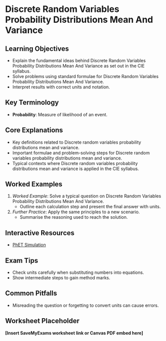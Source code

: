 # Discrete Random Variables Probability Distributions Mean And Variance

## Learning Objectives
- Explain the fundamental ideas behind Discrete Random Variables Probability Distributions Mean And Variance as set out in the CIE syllabus.
- Solve problems using standard formulae for Discrete Random Variables Probability Distributions Mean And Variance.
- Interpret results with correct units and notation.

## Key Terminology
- **Probability**: Measure of likelihood of an event.

## Core Explanations
- Key definitions related to Discrete random variables probability distributions mean and variance.
- Important formulae and problem-solving steps for Discrete random variables probability distributions mean and variance.
- Typical contexts where Discrete random variables probability distributions mean and variance is applied in the CIE syllabus.

## Worked Examples
1. *Worked Example*: Solve a typical question on Discrete Random Variables Probability Distributions Mean And Variance.
   - Outline each calculation step and present the final answer with units.
2. *Further Practice*: Apply the same principles to a new scenario.
   - Summarise the reasoning used to reach the solution.

## Interactive Resources
- [PhET Simulation](https://phet.colorado.edu/)

## Exam Tips
- Check units carefully when substituting numbers into equations.
- Show intermediate steps to gain method marks.

## Common Pitfalls
- Misreading the question or forgetting to convert units can cause errors.

## Worksheet Placeholder
**[Insert SaveMyExams worksheet link or Canvas PDF embed here]**
